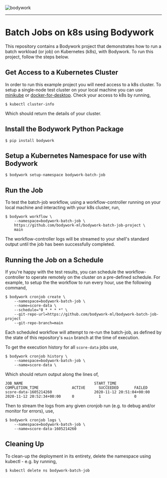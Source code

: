 ![bodywork](https://bodywork-media.s3.eu-west-2.amazonaws.com/website_logo_transparent_background.png)

---

# Batch Jobs on k8s using Bodywork

This repository contains a Bodywork project that demonstrates how to run a batch workload (or job) on Kubernetes (k8s), with Bodywork. To run this project, follow the steps below.

## Get Access to a Kubernetes Cluster

In order to run this example project you will need access to a k8s cluster. To setup a single-node test cluster on your local machine you can use [minikube](https://minikube.sigs.k8s.io/docs/) or [docker-for-desktop](https://www.docker.com/products/docker-desktop). Check your access to k8s by running,

```shell
$ kubectl cluster-info
```

Which should return the details of your cluster.

## Install the Bodywork Python Package

```shell
$ pip install bodywork
```

## Setup a Kubernetes Namespace for use with Bodywork

```shell
$ bodywork setup-namespace bodywork-batch-job
```

## Run the Job

To test the batch-job workflow, using a workflow-controller running on your local machine and interacting with your k8s cluster, run,

```shell
$ bodywork workflow \
    --namespace=bodywork-batch-job \
    https://github.com/bodywork-ml/bodywork-batch-job-project \
    main
```

The workflow-controller logs will be streamed to your shell's standard output until the job has been successfully completed.

## Running the Job on a Schedule

If you're happy with the test results, you can schedule the workflow-controller to operate remotely on the cluster on a pre-defined schedule. For example, to setup the the workflow to run every hour, use the following command,

```shell
$ bodywork cronjob create \
    --namespace=bodywork-batch-job \
    --name=score-data \
    --schedule="0 * * * *" \
    --git-repo-url=https://github.com/bodywork-ml/bodywork-batch-job-project
    --git-repo-branch=main
```

Each scheduled workflow will attempt to re-run the batch-job, as defined by the state of this repository's `main` branch at the time of execution.

To get the execution history for all `score-data` jobs use,

```shell
$ bodywork cronjob history \
    --namespace=bodywork-batch-job \
    --name=score-data \
```

Which should return output along the lines of,

```text
JOB_NAME                                START_TIME                    COMPLETION_TIME               ACTIVE      SUCCEEDED       FAILED
score-data-1605214260                   2020-11-12 20:51:04+00:00     2020-11-12 20:52:34+00:00     0           1               0
```

Then to stream the logs from any given cronjob run (e.g. to debug and/or monitor for errors), use,

```shell
$ bodywork cronjob logs \
    --namespace=bodywork-batch-job \
    --name=score-data-1605214260
```

## Cleaning Up

To clean-up the deployment in its entirety, delete the namespace using kubectl - e.g. by running,

```shell
$ kubectl delete ns bodywork-batch-job
```
